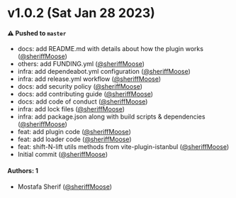 # v1.0.2 (Sat Jan 28 2023)

#### ⚠️ Pushed to `master`

- docs: add README.md with details about how the plugin works ([@sheriffMoose](https://github.com/sheriffMoose))
- others: add FUNDING.yml ([@sheriffMoose](https://github.com/sheriffMoose))
- infra: add dependeabot.yml configuration ([@sheriffMoose](https://github.com/sheriffMoose))
- infra: add release.yml workflow ([@sheriffMoose](https://github.com/sheriffMoose))
- docs: add security policy ([@sheriffMoose](https://github.com/sheriffMoose))
- docs: add contributing guide ([@sheriffMoose](https://github.com/sheriffMoose))
- docs: add code of conduct ([@sheriffMoose](https://github.com/sheriffMoose))
- infra: add lock files ([@sheriffMoose](https://github.com/sheriffMoose))
- infra: add package.json along with build scripts & dependencies ([@sheriffMoose](https://github.com/sheriffMoose))
- feat: add plugin code ([@sheriffMoose](https://github.com/sheriffMoose))
- feat: add loader code ([@sheriffMoose](https://github.com/sheriffMoose))
- feat: shift-N-lift utils methods from vite-plugin-istanbul ([@sheriffMoose](https://github.com/sheriffMoose))
- Initial commit ([@sheriffMoose](https://github.com/sheriffMoose))

#### Authors: 1

- Mostafa Sherif ([@sheriffMoose](https://github.com/sheriffMoose))
